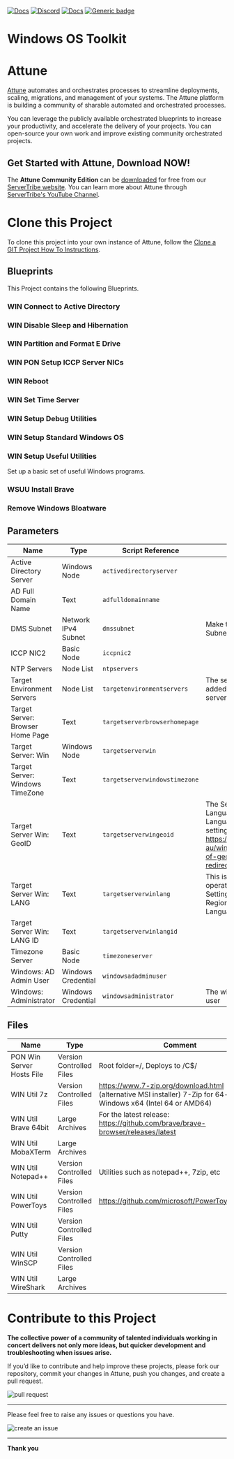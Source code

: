 



[![Docs](https://img.shields.io/badge/docs-latest-brightgreen.svg)](http://doc.servertribe.com)
[![Discord](https://img.shields.io/discord/844971127703994369)](http://discord.servertribe.com)
[![Docs](https://img.shields.io/badge/videos-watch-brightgreen.svg)](https://www.youtube.com/@servertribe)
[![Generic badge](https://img.shields.io/badge/download-latest-brightgreen.svg)](https://www.servertribe.com/community-edition/)

# Windows OS Toolkit






# Attune

[Attune](https://www.servertribe.com/)
automates and orchestrates processes to streamline deployments, scaling,
migrations, and management of your systems. The Attune platform is building a
community of sharable automated and orchestrated processes.

You can leverage the publicly available orchestrated blueprints to increase
your productivity, and accelerate the delivery of your projects. You can
open-source your own work and improve existing community orchestrated projects.

## Get Started with Attune, Download NOW!

The **Attune Community Edition** can be
[downloaded](https://www.servertribe.com/comunity-edition/)
for free from our
[ServerTribe website](https://www.servertribe.com/comunity-edition/).
You can learn more about Attune through
[ServerTribe's YouTube Channel](https://www.youtube.com/@servertribe).







# Clone this Project

To clone this project into your own instance of Attune, follow the
[Clone a GIT Project How To Instructions](https://servertribe-attune.readthedocs.io/en/latest/howto/design_workspace/clone_project.html).




## Blueprints

This Project contains the following Blueprints.



### WIN Connect to Active Directory


### WIN Disable Sleep and Hibernation


### WIN Partition and Format E Drive


### WIN PON Setup ICCP Server NICs


### WIN Reboot


### WIN Set Time Server


### WIN Setup Debug Utilities


### WIN Setup Standard Windows OS


### WIN Setup Useful Utilities

Set up a basic set of useful Windows programs.

### WSUU Install Brave


### Remove Windows Bloatware





## Parameters


| Name | Type | Script Reference | Comment |
| ---- | ---- | ---------------- | ------- |
| Active Directory Server | Windows Node | `activedirectoryserver` |  |
| AD Full Domain Name | Text | `adfulldomainname` |  |
| DMS Subnet | Network IPv4 Subnet | `dmssubnet` | Make this the same as Target Subnet. |
| ICCP NIC2 | Basic Node | `iccpnic2` |  |
| NTP Servers | Node List | `ntpservers` |  |
| Target Environment Servers | Node List | `targetenvironmentservers` | The servers in this group are added to the hosts file for this server being built |
| Target Server: Browser Home Page | Text | `targetserverbrowserhomepage` |  |
| Target Server: Win | Windows Node | `targetserverwin` |  |
| Target Server: Windows TimeZone | Text | `targetserverwindowstimezone` |  |
| Target Server Win: GeoID | Text | `targetserverwingeoid` | The Settings -> Time & Language -> Region & Language -> Country or Region setting.<br>https://docs.microsoft.com/en-au/windows/win32/intl/table-of-geographical-locations?redirectedfrom=MSDN |
| Target Server Win: LANG | Text | `targetserverwinlang` | This is used to set the windows operating systems LANG,<br>Settings -> Time & Language -> Region & Language -> Language |
| Target Server Win: LANG ID | Text | `targetserverwinlangid` |  |
| Timezone Server | Basic Node | `timezoneserver` |  |
| Windows: AD Admin User | Windows Credential | `windowsadadminuser` |  |
| Windows: Administrator | Windows Credential | `windowsadministrator` | The windows administrator user |




## Files

| Name | Type | Comment |
| ---- | ---- | ------- |
| PON Win Server Hosts File | Version Controlled Files | Root folder=/, Deploys to /C$/ |
| WIN Util 7z | Version Controlled Files | https://www.7-zip.org/download.html<br>(alternative MSI installer) 7-Zip for 64-bit Windows x64 (Intel 64 or AMD64) |
| WIN Util Brave 64bit | Large Archives | For the latest release: https://github.com/brave/brave-browser/releases/latest |
| WIN Util MobaXTerm | Large Archives |  |
| WIN Util Notepad++ | Version Controlled Files | Utilities such as notepad++, 7zip, etc |
| WIN Util PowerToys | Version Controlled Files | https://github.com/microsoft/PowerToys/releases |
| WIN Util Putty | Version Controlled Files |  |
| WIN Util WinSCP | Version Controlled Files |  |
| WIN Util WireShark | Large Archives |  |






# Contribute to this Project

**The collective power of a community of talented individuals working in
concert delivers not only more ideas, but quicker development and
troubleshooting when issues arise.**

If you’d like to contribute and help improve these projects, please fork our
repository, commit your changes in Attune, push you changes, and create a
pull request.

<img src="https://www.servertribe.com/wp-content/uploads/2023/02/Attune-pull-request-01.png" alt="pull request"/>

---

Please feel free to raise any issues or questions you have.

<img src="https://www.servertribe.com/wp-content/uploads/2023/02/Attune-get-help-02.png" alt="create an issue"/>


---

**Thank you**
